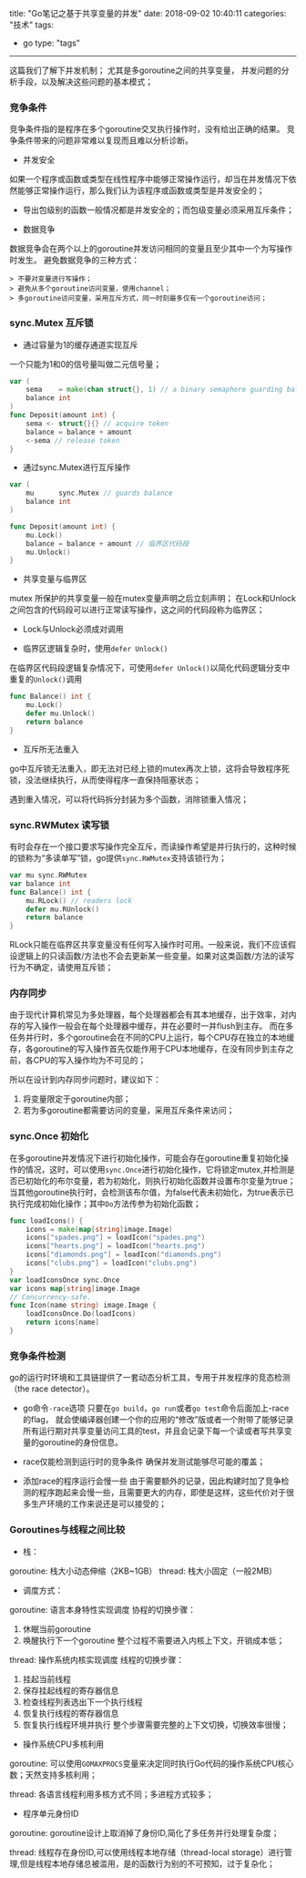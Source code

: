 title: "Go笔记之基于共享变量的并发"
date: 2018-09-02 10:40:11
categories: "技术" 
tags: 
  - go
type: "tags"

---

这篇我们了解下并发机制；
尤其是多goroutine之间的共享变量，
并发问题的分析手段，以及解决这些问题的基本模式；

<!--more-->


### 竞争条件
竞争条件指的是程序在多个goroutine交叉执行操作时，没有给出正确的结果。
竞争条件带来的问题非常难以复现而且难以分析诊断。

* 并发安全

如果一个程序或函数或类型在线性程序中能够正常操作运行，却当在并发情况下依然能够正常操作运行，那么我们认为该程序或函数或类型是并发安全的；

* 导出包级别的函数一般情况都是并发安全的；而包级变量必须采用互斥条件；

* 数据竞争

数据竞争会在两个以上的goroutine并发访问相同的变量且至少其中一个为写操作时发生。
避免数据竞争的三种方式：
```
> 不要对变量进行写操作；
> 避免从多个goroutine访问变量，使用channel；
> 多goroutine访问变量，采用互斥方式，同一时刻最多仅有一个goroutine访问；
```

### sync.Mutex 互斥锁

* 通过容量为1的缓存通道实现互斥

一个只能为1和0的信号量叫做二元信号量；
``` go
var (
    sema    = make(chan struct{}, 1) // a binary semaphore guarding balance
    balance int
)
func Deposit(amount int) {
    sema <- struct{}{} // acquire token
    balance = balance + amount
    <-sema // release token
}
```

* 通过sync.Mutex进行互斥操作
``` go
var (
    mu      sync.Mutex // guards balance
    balance int
)

func Deposit(amount int) {
    mu.Lock()
    balance = balance + amount // 临界区代码段
    mu.Unlock()
}

```

* 共享变量与临界区

mutex 所保护的共享变量一般在mutex变量声明之后立刻声明；
在Lock和Unlock之间包含的代码段可以进行正常读写操作，这之间的代码段称为临界区；

* Lock与Unlock必须成对调用

* 临界区逻辑复杂时，使用`defer Unlock()`

在临界区代码段逻辑复杂情况下，可使用`defer Unlock()`以简化代码逻辑分支中重复的`Unlock()`调用
``` go
func Balance() int {
    mu.Lock()
    defer mu.Unlock()
    return balance
}
```

* 互斥所无法重入

go中互斥锁无法重入，即无法对已经上锁的mutex再次上锁，这将会导致程序死锁，没法继续执行，从而使得程序一直保持阻塞状态；

遇到重入情况，可以将代码拆分封装为多个函数，消除锁重入情况；

### sync.RWMutex 读写锁
有时会存在一个接口要求写操作完全互斥，而读操作希望是并行执行的，这种时候的锁称为“多读单写”锁，go提供`sync.RWMutex`支持该锁行为；
``` go
var mu sync.RWMutex
var balance int
func Balance() int {
    mu.RLock() // readers lock
    defer mu.RUnlock()
    return balance
}
```
RLock只能在临界区共享变量没有任何写入操作时可用。一般来说，我们不应该假设逻辑上的只读函数/方法也不会去更新某一些变量。如果对这类函数/方法的读写行为不确定，请使用互斥锁；

### 内存同步
由于现代计算机常见为多处理器，每个处理器都会有其本地缓存，出于效率，对内存的写入操作一般会在每个处理器中缓存，并在必要时一并flush到主存。
而在多任务并行时，多个goroutine会在不同的CPU上运行，每个CPU存在独立的本地缓存，各goroutine的写入操作首先仅能作用于CPU本地缓存，在没有同步到主存之前，各CPU的写入操作均为不可见的；

所以在设计到内存同步问题时，建议如下：
1. 将变量限定于goroutine内部；
2. 若为多goroutine都需要访问的变量，采用互斥条件来访问；

### sync.Once 初始化
在多goroutine并发情况下进行初始化操作，可能会存在goroutine重复初始化操作的情况，这时，可以使用`sync.Once`进行初始化操作，它将锁定mutex,并检测是否已初始化的布尔变量，若为初始化，则执行初始化函数并设置布尔变量为true；当其他goroutine执行时，会检测该布尔值，为false代表未初始化，为true表示已执行完成初始化操作；其中`Do`方法传参为初始化函数；
``` go
func loadIcons() {
    icons = make(map[string]image.Image)
    icons["spades.png"] = loadIcon("spades.png")
    icons["hearts.png"] = loadIcon("hearts.png")
    icons["diamonds.png"] = loadIcon("diamonds.png")
    icons["clubs.png"] = loadIcon("clubs.png")
}
var loadIconsOnce sync.Once
var icons map[string]image.Image
// Concurrency-safe.
func Icon(name string) image.Image {
    loadIconsOnce.Do(loadIcons)
    return icons[name]
}
```

### 竞争条件检测
go的运行时环境和工具链提供了一套动态分析工具，专用于并发程序的竞态检测（the race detector）。

* go命令`-race`选项
只要在`go build`，`go run`或者`go test`命令后面加上-race的flag，
就会使编译器创建一个你的应用的“修改”版或者一个附带了能够记录所有运行期对共享变量访问工具的test，并且会记录下每一个读或者写共享变量的goroutine的身份信息。

* race仅能检测到运行时的竞争条件
确保并发测试能够尽可能的覆盖；

* 添加race的程序运行会慢一些
由于需要额外的记录，因此构建时加了竞争检测的程序跑起来会慢一些，且需要更大的内存，即使是这样，这些代价对于很多生产环境的工作来说还是可以接受的；

### Goroutines与线程之间比较

* 栈：

goroutine: 栈大小动态伸缩（2KB~1GB）
thread: 栈大小固定（一般2MB）

* 调度方式：

goroutine: 语言本身特性实现调度
协程的切换步骤：
1. 休眠当前goroutine
2. 唤醒执行下一个goroutine
整个过程不需要进入内核上下文，开销成本低；

thread: 操作系统内核实现调度
线程的切换步骤：
1. 挂起当前线程
2. 保存挂起线程的寄存器信息
2. 检查线程列表选出下一个执行线程
3. 恢复执行线程的寄存器信息
4. 恢复执行线程环境并执行
整个步骤需要完整的上下文切换，切换效率很慢；

* 操作系统CPU多核利用

goroutine: 
可以使用`GOMAXPROCS`变量来决定同时执行Go代码的操作系统CPU核心数；天然支持多核利用；

thread: 
各语言线程利用多核方式不同；多进程方式较多；

* 程序单元身份ID

goroutine: 
goroutine设计上取消掉了身份ID,简化了多任务并行处理复杂度；

thread: 
线程存在身份ID,可以使用线程本地存储（thread-local storage）进行管理,但是线程本地存储总被滥用，是的函数行为别的不可预知，过于复杂化；

